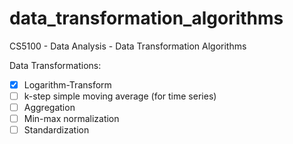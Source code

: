 # data_transformation_algorithms
CS5100 - Data Analysis - Data Transformation Algorithms


Data Transformations:

- [x] Logarithm-Transform 
- [ ] k-step simple moving average (for time series)
- [ ] Aggregation
- [ ] Min-max normalization
- [ ] Standardization
